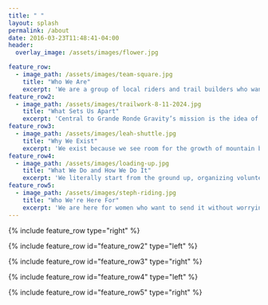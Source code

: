```yaml
---
title: " "
layout: splash
permalink: /about
date: 2016-03-23T11:48:41-04:00
header:
  overlay_image: /assets/images/flower.jpg

feature_row:
  - image_path: /assets/images/team-square.jpg
    title: "Who We Are"
    excerpt: 'We are a group of local riders and trail builders who want to expand opportunities for downhill mountain biking in Eastern Oregon. We are committed to being good stewards of the land, building well-made and sustainable trails. More importantly, we are dedicated to creating a welcoming and supportive community around our work.'
feature_row2:
  - image_path: /assets/images/trailwork-8-11-2024.jpg
    title: "What Sets Us Apart"
    excerpt: 'Central to Grande Ronde Gravity’s mission is the idea of belonging. To put it simply: mountain biking has an exclusivity problem. There are well-known economic and social barriers to engaging with the sport. GRG hopes to lower some of these barriers through programs that particularly encourage women and young people to get on bikes and ride local trails. Through grants and donations, we are able to provide interested youth with quality, reliable mountain bikes at little to no cost. Similar programs for adults ensure they are on bikes that are suited for the terrain, well-made, and safe. GRG also cultivates belonging through group rides, instructional sessions, races for fun, and numerous shuttle days, which are free for people to join. We hope these activities will foster both camaraderie and a joy for the sport in new and experienced riders.'
feature_row3:
  - image_path: /assets/images/leah-shuttle.jpg
    title: "Why We Exist"
    excerpt: 'We exist because we see room for the growth of mountain biking in our region, and we want to develop a supportive and welcoming culture around riding. We believe this happens when riders are connected to the trails they use. Our programming engages volunteers in trail building and then links that work to a wide array of social events around riding.'
feature_row4:
  - image_path: /assets/images/loading-up.jpg
    title: "What We Do and How We Do It"
    excerpt: 'We literally start from the ground up, organizing volunteers to build and maintain trails in the local mountains. Participants learn how to build a berm, what’s involved in shaping a good jump, ways to think about lines and turns, and how to imagine a trail into existence. All this work builds community and connects people intimately with the dirt they ride on in ways most riders tend to miss. Work days are complemented by shuttle days, group rides, and just-for-fun races that take place where volunteers work. There is a deep joy in riding a portion of trail you have built, and the connections fostered between volunteers — through the riding and digging — is brilliant.'
feature_row5:
  - image_path: /assets/images/steph-riding.jpg
    title: "Who We're Here For"
    excerpt: 'We are here for women who want to send it without worrying about ego and pressure to ride beyond their comfort.<br><br>We are here for people who want to improve their skills on the bike without having to project “bro” energy. <br><br>We are here for kids who ride 50 laps around the block on the sidewalk but dream of a dirt jump somewhere up on the mountain.<br><br>We are here for anyone who wants to ride a newly built berm and howl.<br><br>We are here for people who like to move dirt and think about the physics of a jump line.<br><br>We are here for people who have not felt like they belong in so many other spaces.<br><br>We are here to support one another, in the beautiful outdoors, riding downhill.'
---
```


{% include feature_row type="right" %}

{% include feature_row id="feature_row2" type="left" %}

{% include feature_row id="feature_row3" type="right" %}

{% include feature_row id="feature_row4" type="left" %}

{% include feature_row id="feature_row5" type="right" %}